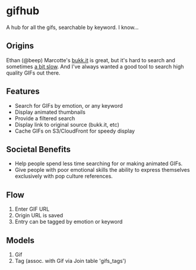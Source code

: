 gifhub
======

A hub for all the gifs, searchable by keyword. I know...

## Origins

Ethan (@beep) Marcotte's [bukk.it](http://bukk.it) is great, but it's hard to 
search and sometimes [a bit slow](http://storify.com/olivierlacan/gifhub-inception). 
And I've always wanted a good tool to search high quality GIFs out there.

## Features

* Search for GIFs by emotion, or any keyword
* Display animated thumbnails
* Provide a filtered search
* Display link to original source (bukk.it, etc)
* Cache GIFs on S3/CloudFront for speedy display

## Societal Benefits

* Help people spend less time searching for or making animated GIFs.
* Give people with poor emotional skills the ability to express themselves
exclusively with pop culture references.

## Flow

1. Enter GIF URL
4. Origin URL is saved
5. Entry can be tagged by emotion or keyword

## Models
1. Gif
2. Tag (assoc. with Gif via Join table 'gifs_tags')
